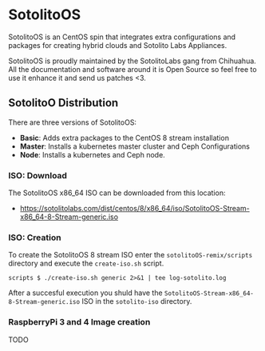 # SotolitoOS
SotolitoOS is an CentOS spin that integrates extra configurations and packages for creating hybrid clouds and Sotolito Labs Appliances.

SotolitoOS is proudly maintained by the SotolitoLabs gang from Chihuahua. All the documentation and software around it is Open Source so feel free to use it enhance it and send us patches <3.

## SotolitoO Distribution
There are three versions of SotolitoOS:

* **Basic**: Adds extra packages to the CentOS 8 stream installation
* **Master**: Installs a kubernetes master cluster and Ceph Configurations
* **Node**: Installs a kubernetes and Ceph node.

### ISO: Download
The SotolitoOS x86_64 ISO can be downloaded from this location:

* https://sotolitolabs.com/dist/centos/8/x86_64/iso/SotolitoOS-Stream-x86_64-8-Stream-generic.iso


### ISO: Creation
To create the SotolitoOS 8 stream ISO enter the `sotolitoOS-remix/scripts` directory and execute the `create-iso.sh` script.

```
scripts $ ./create-iso.sh generic 2>&1 | tee log-sotolito.log
```

After a succesful execution you shuld have the `SotolitoOS-Stream-x86_64-8-Stream-generic.iso` ISO in the `sotolito-iso` directory.





### RaspberryPi 3 and 4 Image creation
TODO
